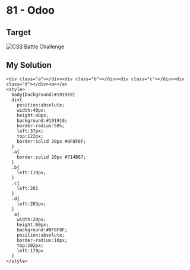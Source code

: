# 81 - Odoo

## Target

![CSS Battle Challenge](https://cssbattle.dev/targets/81.png)

## My Solution

```
<div class="a"></div><div class="b"></div><div class="c"></div><div class="d"></div><a></a>
<style>
  body{background:#191919}
  div{
    position:absolute;
    width:40px;
    height:40px;
    background:#191919;
    border-radius:50%;
    left:37px;
    top:122px;
    border:solid 20px #8F8F8F;
  }
  .a{
    border:solid 20px #714B67;
  }
  .b{
    left:119px;
  }
  .c{
    left:201
  }
  .d{
    left:283px;
  }
   a{
    width:20px;
    height:60px;
    background:#8F8F8F;
    position:absolute;
    border-radius:10px;
    top:102px;
    left:179px
  }
</style>
```
